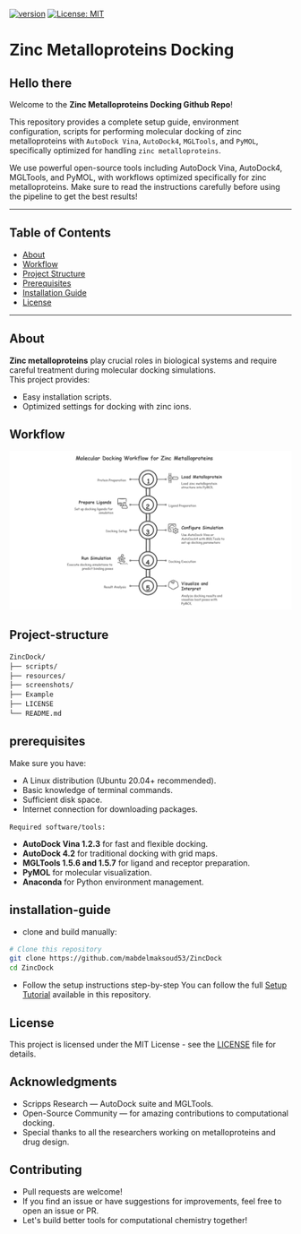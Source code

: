 [![version](https://img.shields.io/badge/version-1.0v-orange)](https://github.com/mabdelmaksoud53/ZincDock)
[![License: MIT](https://img.shields.io/badge/License-MIT-yellow.svg)](https://github.com/mabdelmaksoud53/ZincDock/blob/main/LICENSE)

# **Zinc Metalloproteins Docking**

## Hello there

Welcome to the **Zinc Metalloproteins Docking Github Repo**!

This repository provides a complete setup guide, environment configuration, scripts for performing molecular docking of zinc metalloproteins with `AutoDock Vina`, `AutoDock4`, `MGLTools`, and `PyMOL`, specifically optimized for handling `zinc metalloproteins`.

We use powerful open-source tools including AutoDock Vina, AutoDock4, MGLTools, and PyMOL, with workflows optimized specifically for zinc metalloproteins. Make sure to read the instructions carefully before using the pipeline to get the best results!

---

## Table of Contents

- [About](#about)
- [Workflow](#workflow)
- [Project Structure](#project-structure)
- [Prerequisites](#prerequisites)
- [Installation Guide](#installation-guide)
- [License](#license)

---

## About

**Zinc metalloproteins** play crucial roles in biological systems and require careful treatment during molecular docking simulations.  
This project provides:

- Easy installation scripts.
- Optimized settings for docking with zinc ions.

## Workflow

![workflow](./screenshots/Workflow.png)

## Project-structure

```bash
ZincDock/
├── scripts/                  
├── resources/                
├── screenshots/                 
├── Example                 
├── LICENSE                   
└── README.md                    
```

## prerequisites

Make sure you have:

- A Linux distribution (Ubuntu 20.04+ recommended).
- Basic knowledge of terminal commands.
- Sufficient disk space.
- Internet connection for downloading packages.

`Required software/tools:`

- **AutoDock Vina 1.2.3** for fast and flexible docking.
- **AutoDock 4.2** for traditional docking with grid maps.
- **MGLTools 1.5.6 and 1.5.7** for ligand and receptor preparation.
- **PyMOL** for molecular visualization.
- **Anaconda** for Python environment management.

## installation-guide

- clone and build manually:

```bash
# Clone this repository
git clone https://github.com/mabdelmaksoud53/ZincDock
cd ZincDock
```

- Follow the setup instructions step-by-step
You can follow the full [Setup Tutorial](./Workflow/Environmental_setup.md) available in this repository.

## License

This project is licensed under the MIT License - see the [LICENSE](./LICENSE) file for details.

## Acknowledgments

- Scripps Research — AutoDock suite and MGLTools.
- Open-Source Community — for amazing contributions to computational docking.
- Special thanks to all the researchers working on metalloproteins and drug design.

## Contributing

- Pull requests are welcome!
- If you find an issue or have suggestions for improvements, feel free to open an issue or PR.
- Let's build better tools for computational chemistry together!
